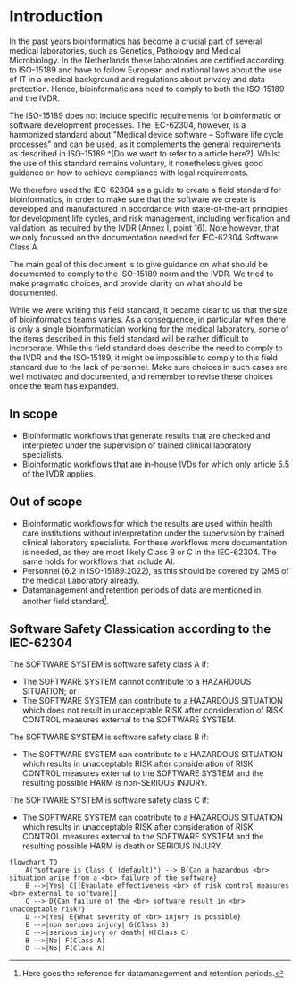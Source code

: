 # Introduction

In the past years bioinformatics has become a crucial part of several medical laboratories, such as Genetics, Pathology and Medical Microbiology. In the Netherlands these laboratories are certified according to ISO-15189 and have to follow European and national laws about the use of IT in a medical background and regulations about privacy and data protection. Hence, bioinformaticians need to comply to both the ISO-15189 and the IVDR.

The ISO-15189 does not include specific requirements for bioinformatic or software development processes.
The IEC-62304, however, is a harmonized standard about "Medical device software – Software life cycle processes" and can be used, as it complements the general requirements as described in ISO-15189 ^[Do we want to refer to a article here?].
Whilst the use of this standard remains voluntary, it nonetheless gives good guidance on how to achieve compliance with legal requirements.

We therefore used the IEC-62304 as a guide to create a field standard for bioinformatics, in order to make sure that the software we create is developed and manufactured in accordance with state-of-the-art principles for development life cycles, and risk management, including verification and validation, as required by the IVDR (Annex I, point 16). Note however, that we only focussed on the documentation needed for IEC-62304 Software Class A.

The main goal of this document is to give guidance on what should be documented to comply to the ISO-15189 norm and the IVDR. We tried to make pragmatic choices, and provide clarity on what should be documented.

While we were writing this field standard, it became clear to us that the size of bioinformatics teams varies. As a consequence, in particular when there is only a single bioinformatician working for the medical laboratory, some of the items described in this field standard will be rather difficult to incorporate. While this field standard does describe the need to comply to the IVDR and the ISO-15189, it might be impossible to comply to this field standard due to the lack of personnel. Make sure choices in such cases are well motivated and documented, and remember to revise these choices once the team has expanded.

## In scope

-   Bioinformatic workflows that generate results that are checked and interpreted under the supervision of trained clinical laboratory specialists.
-   Bioinformatic workflows that are in-house IVDs for which only article 5.5 of the IVDR applies.

## Out of scope

-   Bioinformatic workflows for which the results are used within health care institutions without interpretation under the supervision by trained clinical laboratory specialists. For these workflows more documentation is needed, as they are most likely Class B or C in the IEC-62304. The same holds for workflows that include AI.
-   Personnel (6.2 in ISO-15189:2022), as this should be covered by QMS of the medical Laboratory already.
-   Datamanagement and retention periods of data are mentioned in another field standard[^1].

## Software Safety Classication according to the IEC-62304

The SOFTWARE SYSTEM is software safety class A if:

- The SOFTWARE SYSTEM cannot contribute to a HAZARDOUS SITUATION; or
- The SOFTWARE SYSTEM can contribute to a HAZARDOUS SITUATION which does not result in unacceptable RISK after consideration of RISK CONTROL measures external to the SOFTWARE SYSTEM.

The SOFTWARE SYSTEM is software safety class B if:

- The SOFTWARE SYSTEM can contribute to a HAZARDOUS SITUATION which results in unacceptable RISK after consideration of RISK CONTROL measures external to the SOFTWARE SYSTEM and the resulting possible HARM is non-SERIOUS INJURY.

The SOFTWARE SYSTEM is software safety class C if:

- The SOFTWARE SYSTEM can contribute to a HAZARDOUS SITUATION which results in unacceptable RISK after consideration of RISK CONTROL measures external to the SOFTWARE SYSTEM and the resulting possible HARM is death or SERIOUS INJURY.

<!-- ![Software Safety Classes^reference](img/IEC-62304-Software-Safety-Classes.png "Software Safety Classes") -->

```mermaid
flowchart TD
    A("software is Class C (default)") --> B{Can a hazardous <br> situation arise from a <br> failure of the software}
    B -->|Yes| C[[Evaulate effectiveness <br> of risk control measures <br> external to software]]
    C --> D{Can failure of the <br> software result in <br> unacceptable risk?}
    D -->|Yes| E{What severity of <br> injury is possible}
    E -->|non serious injury| G(Class B)
    E -->|serious injury or death| H(Class C)
    B -->|No| F(Class A)
    D -->|No| F(Class A)
```

[^1]: Here goes the reference for datamanagement and retention periods.
